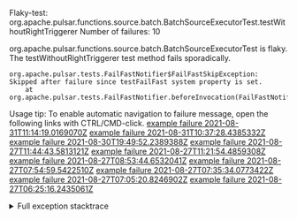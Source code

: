         
Flaky-test: org.apache.pulsar.functions.source.batch.BatchSourceExecutorTest.testWithoutRightTriggerer
Number of failures: 10

org.apache.pulsar.functions.source.batch.BatchSourceExecutorTest is flaky. The testWithoutRightTriggerer test method fails sporadically.

```
org.apache.pulsar.tests.FailFastNotifier$FailFastSkipException: Skipped after failure since testFailFast system property is set.
	at org.apache.pulsar.tests.FailFastNotifier.beforeInvocation(FailFastNotifier.java:88)

```

Usage tip: To enable automatic navigation to failure message, open the following links with CTRL/CMD-click.
[example failure 2021-08-31T11:14:19.0169070Z](https://github.com/apache/pulsar/runs/3472022291?check_suite_focus=true#step:8:5230)
[example failure 2021-08-31T10:37:28.4385332Z](https://github.com/apache/pulsar/runs/3471561077?check_suite_focus=true#step:8:8512)
[example failure 2021-08-30T19:49:52.2389388Z](https://github.com/apache/pulsar/runs/3465551686?check_suite_focus=true#step:8:6877)
[example failure 2021-08-27T11:44:43.5813121Z](https://github.com/apache/pulsar/runs/3442570175?check_suite_focus=true#step:8:8506)
[example failure 2021-08-27T11:21:54.4859308Z](https://github.com/apache/pulsar/runs/3442396885?check_suite_focus=true#step:8:6909)
[example failure 2021-08-27T08:53:44.6532041Z](https://github.com/apache/pulsar/runs/3441276090?check_suite_focus=true#step:8:5232)
[example failure 2021-08-27T07:54:59.5422510Z](https://github.com/apache/pulsar/runs/3440706428?check_suite_focus=true#step:8:10639)
[example failure 2021-08-27T07:35:34.0773422Z](https://github.com/apache/pulsar/runs/3440706428?check_suite_focus=true#step:8:5220)
[example failure 2021-08-27T07:05:20.8246902Z](https://github.com/apache/pulsar/runs/3440456735?check_suite_focus=true#step:8:6856)
[example failure 2021-08-27T06:25:16.2435061Z](https://github.com/apache/pulsar/runs/3440270116?check_suite_focus=true#step:8:5238)


<details>
<summary>Full exception stacktrace</summary>
<code><pre>
org.apache.pulsar.tests.FailFastNotifier$FailFastSkipException: Skipped after failure since testFailFast system property is set.
	at org.apache.pulsar.tests.FailFastNotifier.beforeInvocation(FailFastNotifier.java:88)

</pre></code>
</details>


